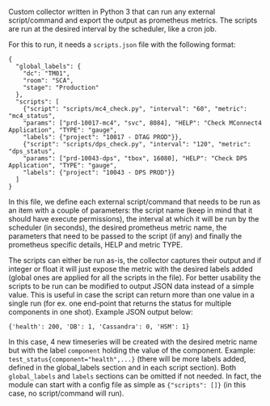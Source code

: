 Custom collector written in Python 3 that can run any external script/command and export the output as prometheus metrics. The scripts are run at the desired interval by the scheduler, like a cron job.

For this to run, it needs a `scripts.json` file with the following format:

```
{
  "global_labels": {
    "dc": "TM01",
    "room": "SCA",
    "stage": "Production"
  },
  "scripts": [
    {"script": "scripts/mc4_check.py", "interval": "60", "metric": "mc4_status",
    "params": ["prd-10017-mc4", "svc", 8084], "HELP": "Check MConnect4 Application", "TYPE": "gauge",
    "labels": {"project": "10017 - DTAG PROD"}},
    {"script": "scripts/dps_check.py", "interval": "120", "metric": "dps_status",
    "params": ["prd-10043-dps", "tbox", 16080], "HELP": "Check DPS Application", "TYPE": "gauge",
    "labels": {"project": "10043 - DPS PROD"}}
  ]
}
```

In this file, we define each external script/command that needs to be run as an item with a couple of parameters: the script name (keep in mind that it should have execute permissions), the interval at which it will be run by the scheduler (in seconds), the desired prometheus metric name, the parameters that need to be passed to the script (if any) and finally the prometheus specific details, HELP and metric TYPE.

The scripts can either be run as-is, the collector captures their output and if integer or float it will just expose the metric with the desired labels added (global ones are applied for all the scripts in the file). For better usability the scripts to be run can be modified to output JSON data instead of a simple value. This is useful in case the script can return more than one value in a single run (for ex. one end-point that returns the status for multiple components in one shot). Example JSON output below:

`{'health': 200, 'DB': 1, 'Cassandra': 0, 'HSM': 1}`

In this case, 4 new timeseries will be created with the desired metric name but with the label `component` holding the value of the component. Example:
`test_status{component="health",...}` (there will be more labels added, defined in the global_labels section and in each script section).
Both `global_labels` and `labels` sections can be omitted if not needed. In fact, the module can start with a config file as simple as `{"scripts": []}` (in this case, no script/command will run).
